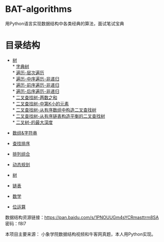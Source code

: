 # BAT-algorithms
用Python语言实现数据结构中各类经典的算法，面试笔试宝典

# 目录结构  
* [树](https://github.com/whtlkeep/BAT-algorithms/tree/master/Tree)  
        * [字典树](https://github.com/whtlkeep/BAT-algorithms/blob/master/Tree/%E5%AD%97%E5%85%B8%E6%A0%91-%E5%89%8D%E7%BC%80%E6%A0%91.py)  
        * [遍历-层次遍历](https://github.com/whtlkeep/BAT-algorithms/blob/master/Tree/%E9%81%8D%E5%8E%86-%E5%B1%82%E6%AC%A1%E9%81%8D%E5%8E%86.py)  
        * [遍历-中序遍历-非递归](https://github.com/whtlkeep/BAT-algorithms/blob/master/Tree/%E9%81%8D%E5%8E%86-%E4%B8%AD%E5%BA%8F%E9%81%8D%E5%8E%86-%E9%9D%9E%E9%80%92%E5%BD%92.py)  
        * [遍历-前序遍历-非递归](https://github.com/whtlkeep/BAT-algorithms/blob/master/Tree/%E9%81%8D%E5%8E%86-%E5%89%8D%E5%BA%8F%E9%81%8D%E5%8E%86-%E9%9D%9E%E9%80%92%E5%BD%92.py)  
        * [遍历-后序遍历-非递归](https://github.com/whtlkeep/BAT-algorithms/blob/master/Tree/%E9%81%8D%E5%8E%86-%E5%90%8E%E5%BA%8F%E9%81%8D%E5%8E%86-%E9%9D%9E%E9%80%92%E5%BD%92.py)  
        * [二叉查找树-两数之和](https://github.com/whtlkeep/BAT-algorithms/blob/master/Tree/%E4%BA%8C%E5%8F%89%E6%9F%A5%E6%89%BE%E6%A0%91-%E4%B8%A4%E6%95%B0%E4%B9%8B%E5%92%8C.py)  
        * [二叉查找树-中第K小的元素](https://github.com/whtlkeep/BAT-algorithms/blob/master/Tree/%E4%BA%8C%E5%8F%89%E6%9F%A5%E6%89%BE%E6%A0%91-%E4%B8%AD%E7%AC%ACK%E5%B0%8F%E7%9A%84%E5%85%83%E7%B4%A0.py)  
        * [二叉查找树-从有序数组中构造二叉查找树](https://github.com/whtlkeep/BAT-algorithms/blob/master/Tree/%E4%BA%8C%E5%8F%89%E6%9F%A5%E6%89%BE%E6%A0%91-%E4%BB%8E%E6%9C%89%E5%BA%8F%E6%95%B0%E7%BB%84%E4%B8%AD%E6%9E%84%E9%80%A0%E4%BA%8C%E5%8F%89%E6%9F%A5%E6%89%BE%E6%A0%91.py)  
        * [二叉查找树-从有序链表构造平衡的二叉查找树](https://github.com/whtlkeep/BAT-algorithms/blob/master/Tree/%E4%BA%8C%E5%8F%89%E6%9F%A5%E6%89%BE%E6%A0%91-%E4%BB%8E%E6%9C%89%E5%BA%8F%E9%93%BE%E8%A1%A8%E6%9E%84%E9%80%A0%E5%B9%B3%E8%A1%A1%E7%9A%84%E4%BA%8C%E5%8F%89%E6%9F%A5%E6%89%BE%E6%A0%91.py)  
        * [二叉树-的最大深度](https://github.com/whtlkeep/BAT-algorithms/blob/master/Tree/%E4%BA%8C%E5%8F%89%E6%A0%91-%E7%9A%84%E6%9C%80%E5%A4%A7%E6%B7%B1%E5%BA%A6.py)  

* [数组&字符串](https://github.com/whtlkeep/BAT-algorithms/tree/master/Array%20%26%20String)  
* [查找排序](https://github.com/whtlkeep/BAT-algorithms/tree/master/Search%20%26%20Sort)   
* [排列组合](https://github.com/whtlkeep/BAT-algorithms/tree/master/Permutation%20%26%20Combination)   
* [动态规划](https://github.com/whtlkeep/BAT-algorithms/tree/master/Dynamic%20Programming)  
* [树](https://github.com/whtlkeep/BAT-algorithms/tree/master/Tree)   
* [链表](https://github.com/whtlkeep/BAT-algorithms/tree/master/Linklist)   
* [数学](https://github.com/whtlkeep/BAT-algorithms/tree/master/Math)  
* [位运算](https://github.com/whtlkeep/BAT-algorithms/tree/master/Bit%20operation)  


数据结构资源链接：https://pan.baidu.com/s/1PNOUUGm4sYCRmasttrm8SA 密码：f8l7

本项目主要来源： 小象学院数据结构视频和牛客网真题，本人用Python实现。
